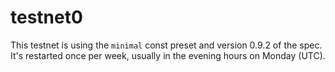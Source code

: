 # testnet0

This testnet is using the `minimal` const preset and version 0.9.2 of the spec.
It's restarted once per week, usually in the evening hours on Monday (UTC).


